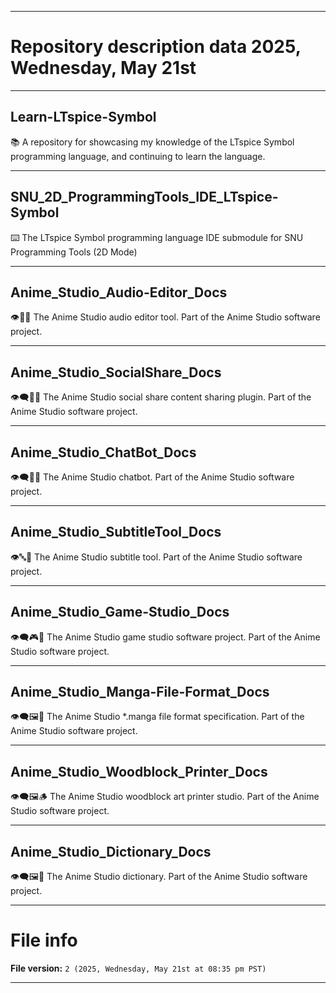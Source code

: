 
***

# Repository description data 2025, Wednesday, May 21st

---

## Learn-LTspice-Symbol

📚️ A repository for showcasing my knowledge of the LTspice Symbol programming language, and continuing to learn the language. 

---

## SNU_2D_ProgrammingTools_IDE_LTspice-Symbol

⌨️ The LTspice Symbol programming language IDE submodule for SNU Programming Tools (2D Mode)

---

## Anime_Studio_Audio-Editor_Docs

👁️🎵️🎴️ The Anime Studio audio editor tool. Part of the Anime Studio software project.

---

## Anime_Studio_SocialShare_Docs

👁️‍🗨️️🎎️🎴️ The Anime Studio social share content sharing plugin. Part of the Anime Studio software project.

---

## Anime_Studio_ChatBot_Docs

👁️‍🗨️️🤖️🎴️ The Anime Studio chatbot. Part of the Anime Studio software project.

---

## Anime_Studio_SubtitleTool_Docs

👁️🔤️🎴️ The Anime Studio subtitle tool. Part of the Anime Studio software project.

---

## Anime_Studio_Game-Studio_Docs

👁️‍🗨️️🎮️🎴️ The Anime Studio game studio software project. Part of the Anime Studio software project.

---

## Anime_Studio_Manga-File-Format_Docs

👁️‍🗨️️🖼️📖️ The Anime Studio *.manga file format specification. Part of the Anime Studio software project.

---

## Anime_Studio_Woodblock_Printer_Docs

👁️‍🗨️️🖼️🪵️ The Anime Studio woodblock art printer studio. Part of the Anime Studio software project.

---

## Anime_Studio_Dictionary_Docs

👁️‍🗨️️🖼️📙️ The Anime Studio dictionary. Part of the Anime Studio software project.

***

# File info

**File version:** `2 (2025, Wednesday, May 21st at 08:35 pm PST)`

***

